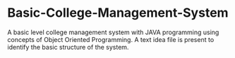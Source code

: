 # Basic-College-Management-System
A basic level college management system with JAVA programming using concepts of Object Oriented Programming. A text idea file is present to identify the basic structure of the system.
